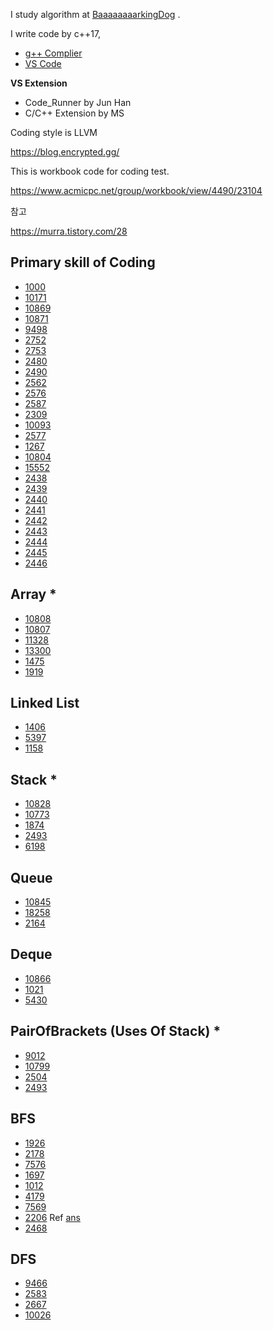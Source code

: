 

I study algorithm at  [BaaaaaaaarkingDog](https://blog.encrypted.gg/) . 

I write code by  c++17, 

- [g++ Complier](http://www.mingw.org/)
- [VS Code](https://code.visualstudio.com/)

**VS Extension**

-  Code_Runner by Jun Han 
- C/C++ Extension by MS

Coding style is LLVM



https://blog.encrypted.gg/

This is workbook code for coding test.

https://www.acmicpc.net/group/workbook/view/4490/23104





참고

https://murra.tistory.com/28



## Primary skill of Coding

- [1000](https://www.acmicpc.net/problem/1000) 
- [10171](https://www.acmicpc.net/problem/10171)
- [10869](https://www.acmicpc.net/problem/10869)
- [10871](https://www.acmicpc.net/problem/10871)
- [9498](https://www.acmicpc.net/problem/9498)
- [2752](https://www.acmicpc.net/problem/2752)
- [2753](https://www.acmicpc.net/problem/2753)
- [2480](https://www.acmicpc.net/problem/2480)
- [2490](https://www.acmicpc.net/problem/2490)
- [2562](https://www.acmicpc.net/problem/2562)
- [2576](https://www.acmicpc.net/problem/2576)
- [2587](https://www.acmicpc.net/problem/2587)
- [2309](https://www.acmicpc.net/problem/2309)
- [10093](https://www.acmicpc.net/problem/10093)
- [2577](https://www.acmicpc.net/problem/2577)
- [1267](https://www.acmicpc.net/problem/1267)
- [10804](https://www.acmicpc.net/problem/10804)
- [15552](https://www.acmicpc.net/problem/15552)
- [2438](https://www.acmicpc.net/problem/2438)
- [2439](https://www.acmicpc.net/problem/2439)
- [2440](https://www.acmicpc.net/problem/2440)
- [2441](https://www.acmicpc.net/problem/2441)
- [2442](https://www.acmicpc.net/problem/2442)
- [2443](https://www.acmicpc.net/problem/2443)
- [2444](https://www.acmicpc.net/problem/2444)
- [2445](https://www.acmicpc.net/problem/2445)
- [2446](https://www.acmicpc.net/problem/2446)

## Array *

- [10808](https://www.acmicpc.net/problem/10808)
- [10807](https://www.acmicpc.net/problem/10807)
- [11328](https://www.acmicpc.net/problem/11328)
- [13300](https://www.acmicpc.net/problem/13300)
- [1475](https://www.acmicpc.net/problem/1475)
- [1919](https://www.acmicpc.net/problem/1919)

## Linked  List

- [1406](https://www.acmicpc.net/problem/1406)
- [5397](https://www.acmicpc.net/problem/5397)
- [1158](https://www.acmicpc.net/problem/1158)



## Stack *

- [10828](https://www.acmicpc.net/problem/10828)
- [10773](https://www.acmicpc.net/problem/10773)
- [1874](https://www.acmicpc.net/problem/1874)
- [2493](https://www.acmicpc.net/problem/2493)
- [6198](https://www.acmicpc.net/problem/6198)



## Queue

- [10845](https://www.acmicpc.net/problem/10845)
- [18258](https://www.acmicpc.net/problem/18258)
- [2164](https://www.acmicpc.net/problem/2164)

## Deque

- [10866](https://www.acmicpc.net/problem/10866)
- [1021](https://www.acmicpc.net/problem/1021)
- [5430](https://www.acmicpc.net/problem/5430)

## PairOfBrackets (Uses Of Stack) *

- [9012](https://www.acmicpc.net/problem/9012)
- [10799](https://www.acmicpc.net/problem/10799)
- [2504](https://www.acmicpc.net/problem/2504)
- [2493](https://www.acmicpc.net/problem/2493)

## BFS

- [1926](https://www.acmicpc.net/problem/1926)
- [2178](https://www.acmicpc.net/problem/2178)
- [7576](https://www.acmicpc.net/problem/7576)
- [1697](https://www.acmicpc.net/problem/1697)
- [1012](https://www.acmicpc.net/problem/1012)
- [4179](https://www.acmicpc.net/problem/4179)
- [7569](https://www.acmicpc.net/problem/7569)
- [2206](https://www.acmicpc.net/problem/2206)  Ref [ans](https://github.com/encrypted-def/BOJ/blob/master/2206.cpp)
- [2468](https://www.acmicpc.net/problem/2468)

## DFS

- [9466](https://www.acmicpc.net/problem/9466)
- [2583](https://www.acmicpc.net/problem/2583)
- [2667](https://www.acmicpc.net/problem/2667)
- [10026](https://www.acmicpc.net/problem/10026)









